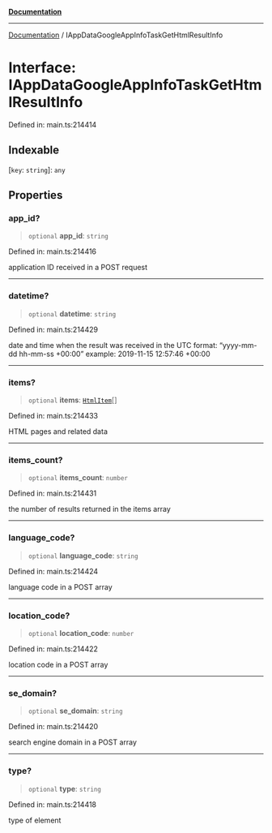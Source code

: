 [**Documentation**](../README.md)

***

[Documentation](../README.md) / IAppDataGoogleAppInfoTaskGetHtmlResultInfo

# Interface: IAppDataGoogleAppInfoTaskGetHtmlResultInfo

Defined in: main.ts:214414

## Indexable

\[`key`: `string`\]: `any`

## Properties

### app\_id?

> `optional` **app\_id**: `string`

Defined in: main.ts:214416

application ID received in a POST request

***

### datetime?

> `optional` **datetime**: `string`

Defined in: main.ts:214429

date and time when the result was received
in the UTC format: “yyyy-mm-dd hh-mm-ss +00:00”
example:
2019-11-15 12:57:46 +00:00

***

### items?

> `optional` **items**: [`HtmlItem`](../classes/HtmlItem.md)[]

Defined in: main.ts:214433

HTML pages and related data

***

### items\_count?

> `optional` **items\_count**: `number`

Defined in: main.ts:214431

the number of results returned in the items array

***

### language\_code?

> `optional` **language\_code**: `string`

Defined in: main.ts:214424

language code in a POST array

***

### location\_code?

> `optional` **location\_code**: `number`

Defined in: main.ts:214422

location code in a POST array

***

### se\_domain?

> `optional` **se\_domain**: `string`

Defined in: main.ts:214420

search engine domain in a POST array

***

### type?

> `optional` **type**: `string`

Defined in: main.ts:214418

type of element
